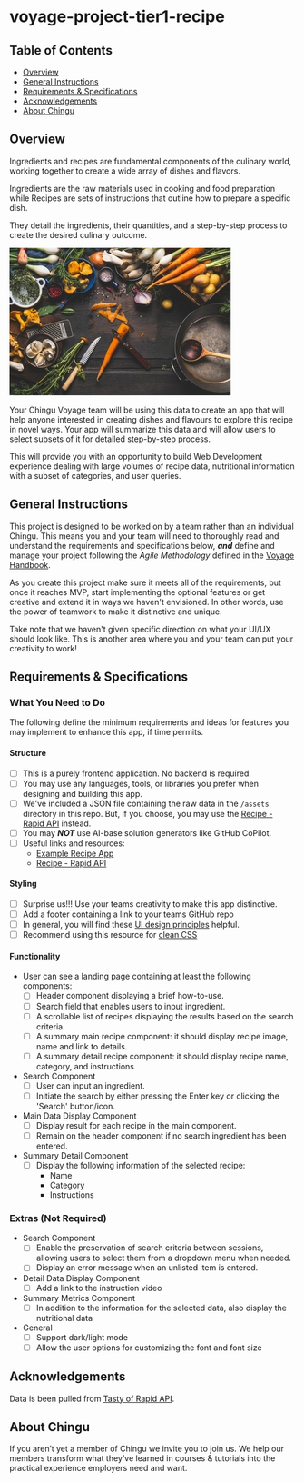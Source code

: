 # voyage-project-tier1-recipe

## Table of Contents

* [Overview](#overview)
* [General Instructions](#general-instructions)
* [Requirements & Specifications](#requirements-specifications)
* [Acknowledgements](#acknowledgements)
* [About Chingu](#about-chingu)

## Overview

Ingredients and recipes are fundamental components of the culinary world, 
working together to create a wide array of dishes and flavors. 

Ingredients are the raw materials used in cooking and food preparation while 
Recipes are sets of instructions that outline how to prepare a specific dish.

They detail the ingredients, their quantities, and a step-by-step process to 
create the desired culinary outcome.

![Ingredients And Recipe](./assets/ingredients-and-recipe.jpg)

Your Chingu Voyage team will be using this data to create an app that will help 
anyone interested in creating dishes and flavours to explore this recipe in novel ways. 
Your app will summarize this data and will allow users to select subsets of it for 
detailed step-by-step process.

This will provide you with an opportunity to build Web Development experience
dealing with large volumes of recipe data, nutritional information with a subset of
categories, and user queries.

## General Instructions

This project is designed to be worked on by a team rather than an individual
Chingu. This means you and your team will need to thoroughly read and
understand the requirements and specifications below, **_and_** define and
manage your project following the _Agile Methodology_ defined in the
[Voyage Handbook](https://github.com/chingu-voyages/Handbook/blob/main/docs/guides/voyage/voyage.md#voyage-guide).

As you create this project make sure it meets all of the requirements, but once
it reaches MVP, start implementing the optional features or get creative and
extend it in ways we haven't envisioned. In other words, use the power of
teamwork to make it distinctive and unique.

Take note that we haven't given specific direction on what your UI/UX should
look like. This is another area where you and your team can put your creativity 
to work! 

## Requirements & Specifications

### What You Need to Do

The following define the minimum requirements and ideas for features you may
implement to enhance this app, if time permits.

#### Structure

- [ ] This is a purely frontend application. No backend is required. 
- [ ] You may use any languages, tools, or libraries you prefer when designing and building this app. 
- [ ] We've included a JSON file containing the raw data in the `/assets` directory in this repo. But, if you choose, you may use the [Recipe - Rapid API](https://rapidapi.com/apidojo/api/tasty ) instead.
- [ ] You may **_NOT_** use AI-base solution generators like GitHub CoPilot.
- [ ] Useful links and resources:
    - [Example Recipe App](https://namka-food-api.netlify.app)
    - [Recipe - Rapid API](https://rapidapi.com/apidojo/api/tasty )

#### Styling

- [ ] Surprise us!!! Use your teams creativity to make this app distinctive.
- [ ] Add a footer containing a link to your teams GitHub repo
- [ ] In general, you will find these [UI design principles](https://www.justinmind.com/ui-design/principles) helpful.
- [ ] Recommend using this resource for [clean CSS](https://www.devbridge.com/articles/implementing-clean-css-bem-method/)

#### Functionality

-   User can see a landing page containing at least the following components:
    - [ ] Header component displaying a brief how-to-use.
    - [ ] Search field that enables users to input ingredient.
    - [ ] A scrollable list of recipes displaying the results based on the search criteria.
    - [ ] A summary main recipe component: it should display recipe image, name and link to details.
    - [ ] A summary detail recipe component: it should display recipe name, category, and instructions

- Search Component
    - [ ] User can input an ingredient.
    - [ ] Initiate the search by either pressing the Enter key or clicking the 'Search' button/icon.

- Main Data Display Component
    - [ ] Display result for each recipe in the main component.
    - [ ] Remain on the header component if no search ingredient has been entered.

- Summary Detail Component
    - [ ] Display the following information of the selected recipe:
        - Name
        - Category
        - Instructions
    
### Extras (Not Required)

-   Search Component
    - [ ] Enable the preservation of search criteria between sessions, allowing users to select them from a dropdown menu when needed.
    - [ ] Display an error message when an unlisted item is entered.
-   Detail Data Display Component
    - [ ] Add a link to the instruction video
-   Summary Metrics Component
    - [ ] In addition to the information for the selected data, also display the nutritional data
-   General
    - [ ] Support dark/light mode
    - [ ] Allow the user options for customizing the font and font size

## Acknowledgements

Data is been pulled from [Tasty of Rapid API](https://rapidapi.com/apidojo/api/tasty). 

## About Chingu

If you aren’t yet a member of Chingu we invite you to join us. We help our 
members transform what they’ve learned in courses & tutorials into the 
practical experience employers need and want.